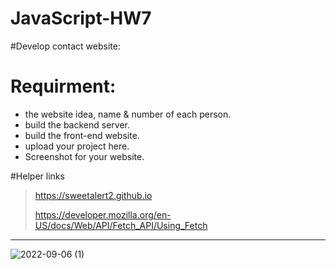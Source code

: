 # JavaScript-HW7

#Develop contact website:

# Requirment:
 * the website idea, name & number of each person.
 * build the backend server.
 * build the front-end website.
 * upload your project here.
 * Screenshot for your website.

#Helper links 
> https://sweetalert2.github.io
> 
> https://developer.mozilla.org/en-US/docs/Web/API/Fetch_API/Using_Fetch
-------------------------------------------------------------------------

![2022-09-06 (1)](https://user-images.githubusercontent.com/110397479/188522087-ef70c586-0167-4b00-867c-77a67a9b88b6.png)
